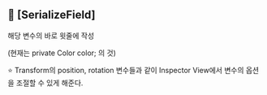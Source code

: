 ## 💫 [SerializeField]

해당 변수의 바로 윗줄에 작성

(현재는 private Color color; 의 것)

⭐ Transform의 position, rotation 변수들과 같이 Inspector View에서 변수의 옵션을 조절할 수 있게 해준다.